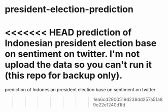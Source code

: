 # president-election-prediction
<<<<<<< HEAD
prediction of Indonesian president election base on sentiment on twitter. I'm not upload the data so you can't run it (this repo for backup only).
=======
prediction of Indonesian president election base on sentiment on twitter
>>>>>>> 1ea6cd2900519d238dd257a51a89e22e1240d1fd

